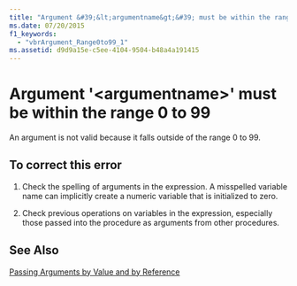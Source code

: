 ```yaml
---
title: "Argument &#39;&lt;argumentname&gt;&#39; must be within the range 0 to 99"
ms.date: 07/20/2015
f1_keywords: 
  - "vbrArgument_Range0to99_1"
ms.assetid: d9d9a15e-c5ee-4104-9504-b48a4a191415
---
```

# Argument &#39;&lt;argumentname&gt;&#39; must be within the range 0 to 99
An argument is not valid because it falls outside of the range 0 to 99.  
  
## To correct this error  
  
1.  Check the spelling of arguments in the expression. A misspelled variable name can implicitly create a numeric variable that is initialized to zero.  
  
2.  Check previous operations on variables in the expression, especially those passed into the procedure as arguments from other procedures.  
  
## See Also  
 [Passing Arguments by Value and by Reference](../../visual-basic/programming-guide/language-features/procedures/passing-arguments-by-value-and-by-reference.md)

